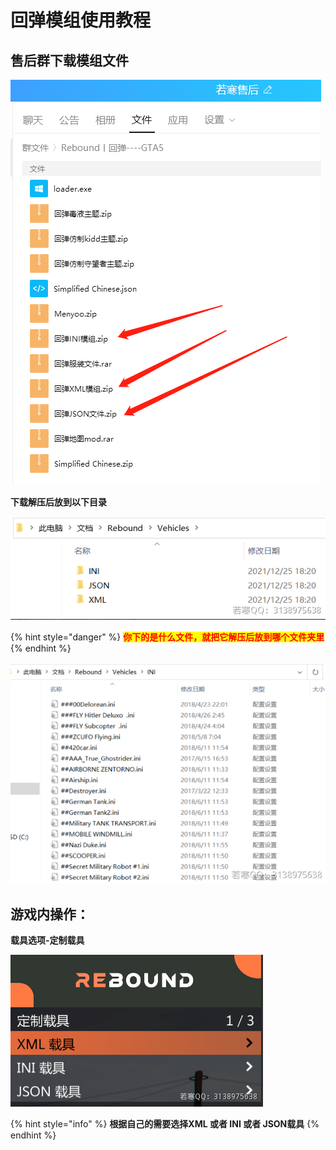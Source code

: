 # 回弹模组使用教程

## **售后群下载模组文件**

![](<../../.gitbook/assets/image (21) (1) (1) (1) (1) (1) (1).png>)

**下载解压后放到以下目录**

![](<../../.gitbook/assets/image (39) (1) (1) (1) (1).png>)

{% hint style="danger" %}
<mark style="color:red;">**你下的是什么文件，就把它解压后放到哪个文件夹里**</mark>
{% endhint %}

![](<../../.gitbook/assets/image (47) (1) (1) (1) (1) (1) (1).png>)

## **游戏内操作：**

**载具选项-定制载具**

![](<../../.gitbook/assets/image (37) (1) (1) (1) (1) (1) (1).png>)

{% hint style="info" %}
**根据自己的需要选择XML 或者 INI 或者 JSON载具**
{% endhint %}
